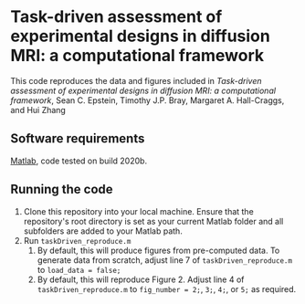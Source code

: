 # Task-driven assessment of experimental designs in diffusion MRI: a computational framework

This code reproduces the data and figures included in *Task-driven assessment of experimental designs in diffusion MRI: a computational framework*, Sean C. Epstein, Timothy J.P. Bray, Margaret A. Hall-Craggs, and Hui Zhang

## Software requirements

[Matlab](http://mathworks.com), code tested on build 2020b.

## Running the code

1. Clone this repository into your local machine. Ensure that the repository's root directory is set as your current Matlab folder and all subfolders are added to your Matlab path.
1. Run `taskDriven_reproduce.m`
    1. By default, this will produce figures from pre-computed data. To generate data from scratch, adjust line 7 of `taskDriven_reproduce.m` to `load_data = false;` 
    1. By default, this will reproduce Figure 2. Adjust line 4 of `taskDriven_reproduce.m` to `fig_number = 2;`, `3;`, `4;`, or `5;` as required.